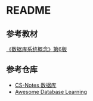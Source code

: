 # README

## 参考教材

[《数据库系统概念》第6版](https://book.douban.com/subject/10548379/)

## 参考仓库

* [CS-Notes 数据库](https://cyc2018.github.io/CS-Notes/#/notes/%E6%95%B0%E6%8D%AE%E5%BA%93%E7%B3%BB%E7%BB%9F%E5%8E%9F%E7%90%86)
* [Awesome Database Learning](https://github.com/pingcap/awesome-database-learning)

